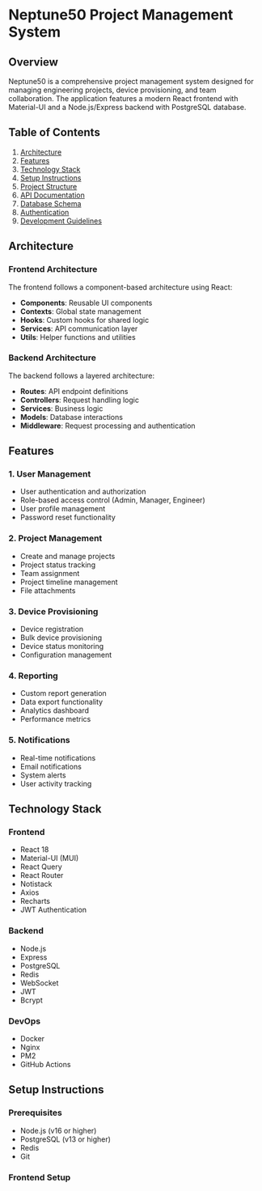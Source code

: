 # Neptune50 Project Management System

## Overview
Neptune50 is a comprehensive project management system designed for managing engineering projects, device provisioning, and team collaboration. The application features a modern React frontend with Material-UI and a Node.js/Express backend with PostgreSQL database.

## Table of Contents
1. [Architecture](#architecture)
2. [Features](#features)
3. [Technology Stack](#technology-stack)
4. [Setup Instructions](#setup-instructions)
5. [Project Structure](#project-structure)
6. [API Documentation](#api-documentation)
7. [Database Schema](#database-schema)
8. [Authentication](#authentication)
9. [Development Guidelines](#development-guidelines)

## Architecture

### Frontend Architecture
The frontend follows a component-based architecture using React:
- **Components**: Reusable UI components
- **Contexts**: Global state management
- **Hooks**: Custom hooks for shared logic
- **Services**: API communication layer
- **Utils**: Helper functions and utilities

### Backend Architecture
The backend follows a layered architecture:
- **Routes**: API endpoint definitions
- **Controllers**: Request handling logic
- **Services**: Business logic
- **Models**: Database interactions
- **Middleware**: Request processing and authentication

## Features

### 1. User Management
- User authentication and authorization
- Role-based access control (Admin, Manager, Engineer)
- User profile management
- Password reset functionality

### 2. Project Management
- Create and manage projects
- Project status tracking
- Team assignment
- Project timeline management
- File attachments

### 3. Device Provisioning
- Device registration
- Bulk device provisioning
- Device status monitoring
- Configuration management

### 4. Reporting
- Custom report generation
- Data export functionality
- Analytics dashboard
- Performance metrics

### 5. Notifications
- Real-time notifications
- Email notifications
- System alerts
- User activity tracking

## Technology Stack

### Frontend
- React 18
- Material-UI (MUI)
- React Query
- React Router
- Notistack
- Axios
- Recharts
- JWT Authentication

### Backend
- Node.js
- Express
- PostgreSQL
- Redis
- WebSocket
- JWT
- Bcrypt

### DevOps
- Docker
- Nginx
- PM2
- GitHub Actions

## Setup Instructions

### Prerequisites
- Node.js (v16 or higher)
- PostgreSQL (v13 or higher)
- Redis
- Git

### Frontend Setup 